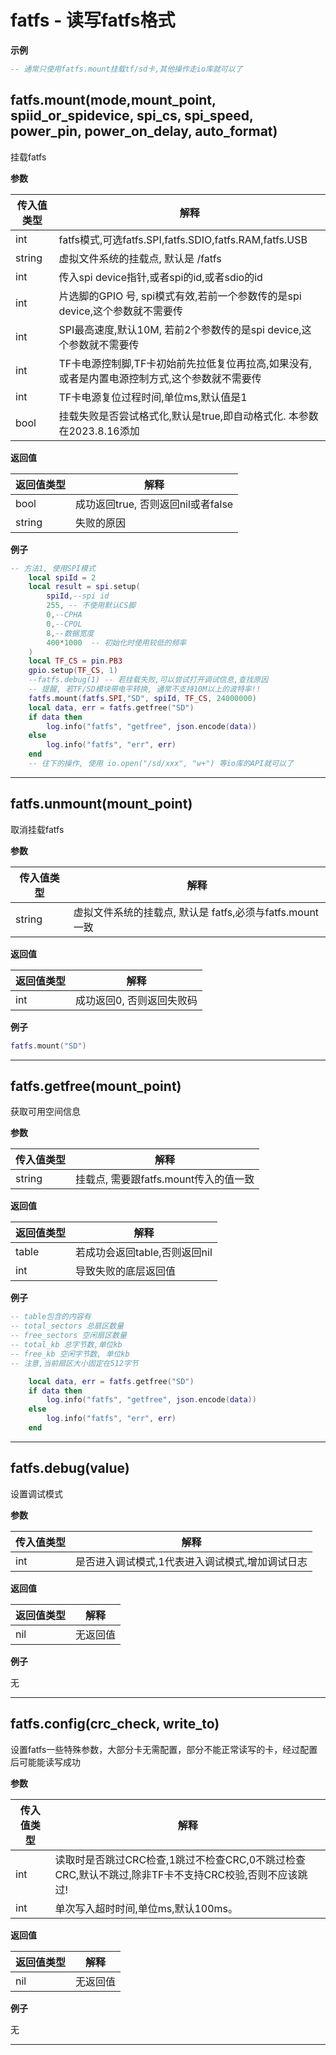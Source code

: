 # fatfs - 读写fatfs格式

**示例**

```lua
-- 通常只使用fatfs.mount挂载tf/sd卡,其他操作走io库就可以了

```

## fatfs.mount(mode,mount_point, spiid_or_spidevice, spi_cs, spi_speed, power_pin, power_on_delay, auto_format)

挂载fatfs

**参数**

|传入值类型|解释|
|-|-|
|int|fatfs模式,可选fatfs.SPI,fatfs.SDIO,fatfs.RAM,fatfs.USB|
|string|虚拟文件系统的挂载点, 默认是 /fatfs|
|int|传入spi device指针,或者spi的id,或者sdio的id|
|int|片选脚的GPIO 号, spi模式有效,若前一个参数传的是spi device,这个参数就不需要传|
|int|SPI最高速度,默认10M, 若前2个参数传的是spi device,这个参数就不需要传|
|int|TF卡电源控制脚,TF卡初始前先拉低复位再拉高,如果没有,或者是内置电源控制方式,这个参数就不需要传|
|int|TF卡电源复位过程时间,单位ms,默认值是1|
|bool|挂载失败是否尝试格式化,默认是true,即自动格式化. 本参数在2023.8.16添加|

**返回值**

|返回值类型|解释|
|-|-|
|bool|成功返回true, 否则返回nil或者false|
|string|失败的原因|

**例子**

```lua
-- 方法1, 使用SPI模式
    local spiId = 2
    local result = spi.setup(
        spiId,--spi id
        255, -- 不使用默认CS脚
        0,--CPHA
        0,--CPOL
        8,--数据宽度
        400*1000  -- 初始化时使用较低的频率
    )
    local TF_CS = pin.PB3
    gpio.setup(TF_CS, 1)
    --fatfs.debug(1) -- 若挂载失败,可以尝试打开调试信息,查找原因
    -- 提醒, 若TF/SD模块带电平转换, 通常不支持10M以上的波特率!!
    fatfs.mount(fatfs.SPI,"SD", spiId, TF_CS, 24000000)
    local data, err = fatfs.getfree("SD")
    if data then
        log.info("fatfs", "getfree", json.encode(data))
    else
        log.info("fatfs", "err", err)
    end
    -- 往下的操作, 使用 io.open("/sd/xxx", "w+") 等io库的API就可以了

```

---

## fatfs.unmount(mount_point)

取消挂载fatfs

**参数**

|传入值类型|解释|
|-|-|
|string|虚拟文件系统的挂载点, 默认是 fatfs,必须与fatfs.mount一致|

**返回值**

|返回值类型|解释|
|-|-|
|int|成功返回0, 否则返回失败码|

**例子**

```lua
fatfs.mount("SD")

```

---

## fatfs.getfree(mount_point)

获取可用空间信息

**参数**

|传入值类型|解释|
|-|-|
|string|挂载点, 需要跟fatfs.mount传入的值一致|

**返回值**

|返回值类型|解释|
|-|-|
|table|若成功会返回table,否则返回nil|
|int|导致失败的底层返回值|

**例子**

```lua
-- table包含的内容有
-- total_sectors 总扇区数量
-- free_sectors 空闲扇区数量
-- total_kb 总字节数,单位kb
-- free_kb 空闲字节数, 单位kb
-- 注意,当前扇区大小固定在512字节

    local data, err = fatfs.getfree("SD")
    if data then
        log.info("fatfs", "getfree", json.encode(data))
    else
        log.info("fatfs", "err", err)
    end

```

---

## fatfs.debug(value)

设置调试模式

**参数**

|传入值类型|解释|
|-|-|
|int|是否进入调试模式,1代表进入调试模式,增加调试日志|

**返回值**

|返回值类型|解释|
|-|-|
|nil|无返回值|

**例子**

无

---

## fatfs.config(crc_check, write_to)

设置fatfs一些特殊参数，大部分卡无需配置，部分不能正常读写的卡，经过配置后可能能读写成功

**参数**

|传入值类型|解释|
|-|-|
|int|读取时是否跳过CRC检查,1跳过不检查CRC,0不跳过检查CRC,默认不跳过,除非TF卡不支持CRC校验,否则不应该跳过!|
|int|单次写入超时时间,单位ms,默认100ms。|

**返回值**

|返回值类型|解释|
|-|-|
|nil|无返回值|

**例子**

无

---

